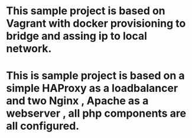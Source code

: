 # This sample project is based on Vagrant with docker provisioning to bridge and assing ip to local network.

# This is sample project is based on a simple HAProxy as a loadbalancer and two Nginx , Apache as a webserver , all php components are all configured.